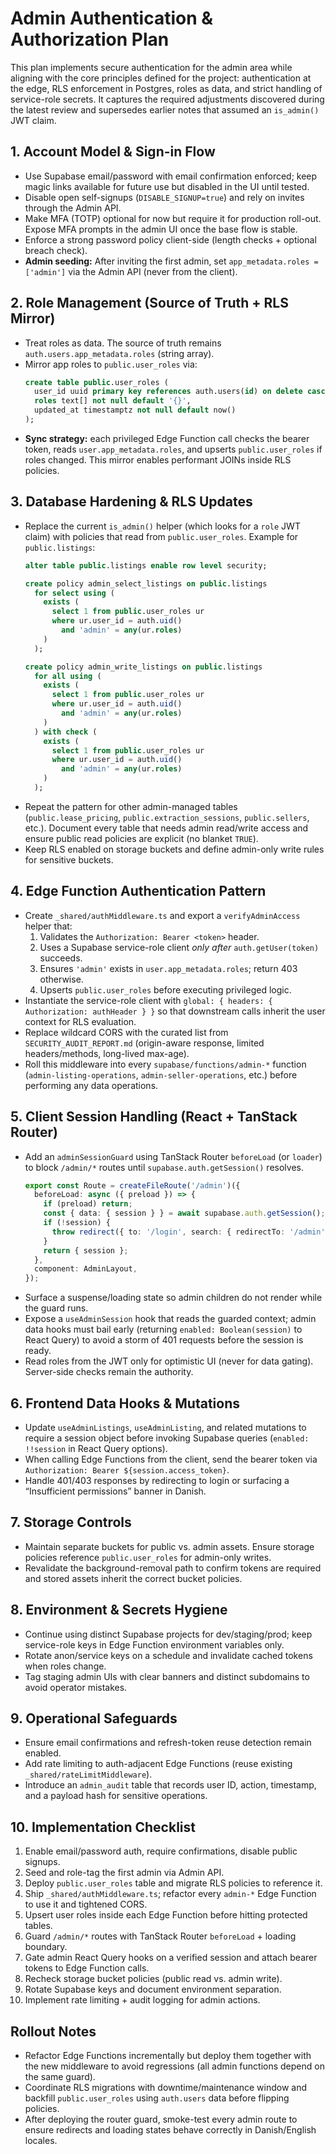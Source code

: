# Admin Authentication & Authorization Plan

This plan implements secure authentication for the admin area while aligning with the core principles defined for the project: authentication at the edge, RLS enforcement in Postgres, roles as data, and strict handling of service-role secrets. It captures the required adjustments discovered during the latest review and supersedes earlier notes that assumed an `is_admin()` JWT claim.

## 1. Account Model & Sign-in Flow

- Use Supabase email/password with email confirmation enforced; keep magic links available for future use but disabled in the UI until tested.
- Disable open self-signups (`DISABLE_SIGNUP=true`) and rely on invites through the Admin API.
- Make MFA (TOTP) optional for now but require it for production roll-out. Expose MFA prompts in the admin UI once the base flow is stable.
- Enforce a strong password policy client-side (length checks + optional breach check).
- **Admin seeding:** After inviting the first admin, set `app_metadata.roles = ['admin']` via the Admin API (never from the client).

## 2. Role Management (Source of Truth + RLS Mirror)

- Treat roles as data. The source of truth remains `auth.users.app_metadata.roles` (string array).
- Mirror app roles to `public.user_roles` via:
  ```sql
  create table public.user_roles (
    user_id uuid primary key references auth.users(id) on delete cascade,
    roles text[] not null default '{}',
    updated_at timestamptz not null default now()
  );
  ```
- **Sync strategy:** each privileged Edge Function call checks the bearer token, reads `user.app_metadata.roles`, and upserts `public.user_roles` if roles changed. This mirror enables performant JOINs inside RLS policies.

## 3. Database Hardening & RLS Updates

- Replace the current `is_admin()` helper (which looks for a `role` JWT claim) with policies that read from `public.user_roles`. Example for `public.listings`:
  ```sql
  alter table public.listings enable row level security;

  create policy admin_select_listings on public.listings
    for select using (
      exists (
        select 1 from public.user_roles ur
        where ur.user_id = auth.uid()
          and 'admin' = any(ur.roles)
      )
    );

  create policy admin_write_listings on public.listings
    for all using (
      exists (
        select 1 from public.user_roles ur
        where ur.user_id = auth.uid()
          and 'admin' = any(ur.roles)
      )
    ) with check (
      exists (
        select 1 from public.user_roles ur
        where ur.user_id = auth.uid()
          and 'admin' = any(ur.roles)
      )
    );
  ```
- Repeat the pattern for other admin-managed tables (`public.lease_pricing`, `public.extraction_sessions`, `public.sellers`, etc.). Document every table that needs admin read/write access and ensure public read policies are explicit (no blanket `TRUE`).
- Keep RLS enabled on storage buckets and define admin-only write rules for sensitive buckets.

## 4. Edge Function Authentication Pattern

- Create `_shared/authMiddleware.ts` and export a `verifyAdminAccess` helper that:
  1. Validates the `Authorization: Bearer <token>` header.
  2. Uses a Supabase service-role client *only after* `auth.getUser(token)` succeeds.
  3. Ensures `'admin'` exists in `user.app_metadata.roles`; return 403 otherwise.
  4. Upserts `public.user_roles` before executing privileged logic.
- Instantiate the service-role client with `global: { headers: { Authorization: authHeader } }` so that downstream calls inherit the user context for RLS evaluation.
- Replace wildcard CORS with the curated list from `SECURITY_AUDIT_REPORT.md` (origin-aware response, limited headers/methods, long-lived max-age).
- Roll this middleware into every `supabase/functions/admin-*` function (`admin-listing-operations`, `admin-seller-operations`, etc.) before performing any data operations.

## 5. Client Session Handling (React + TanStack Router)

- Add an `adminSessionGuard` using TanStack Router `beforeLoad` (or `loader`) to block `/admin/*` routes until `supabase.auth.getSession()` resolves.
  ```ts
  export const Route = createFileRoute('/admin')({
    beforeLoad: async ({ preload }) => {
      if (preload) return;
      const { data: { session } } = await supabase.auth.getSession();
      if (!session) {
        throw redirect({ to: '/login', search: { redirectTo: '/admin' } });
      }
      return { session };
    },
    component: AdminLayout,
  });
  ```
- Surface a suspense/loading state so admin children do not render while the guard runs.
- Expose a `useAdminSession` hook that reads the guarded context; admin data hooks must bail early (returning `enabled: Boolean(session)` to React Query) to avoid a storm of 401 requests before the session is ready.
- Read roles from the JWT only for optimistic UI (never for data gating). Server-side checks remain the authority.

## 6. Frontend Data Hooks & Mutations

- Update `useAdminListings`, `useAdminListing`, and related mutations to require a session object before invoking Supabase queries (`enabled: !!session` in React Query options).
- When calling Edge Functions from the client, send the bearer token via `Authorization: Bearer ${session.access_token}`.
- Handle 401/403 responses by redirecting to login or surfacing a “Insufficient permissions” banner in Danish.

## 7. Storage Controls

- Maintain separate buckets for public vs. admin assets. Ensure storage policies reference `public.user_roles` for admin-only writes.
- Revalidate the background-removal path to confirm tokens are required and stored assets inherit the correct bucket policies.

## 8. Environment & Secrets Hygiene

- Continue using distinct Supabase projects for dev/staging/prod; keep service-role keys in Edge Function environment variables only.
- Rotate anon/service keys on a schedule and invalidate cached tokens when roles change.
- Tag staging admin UIs with clear banners and distinct subdomains to avoid operator mistakes.

## 9. Operational Safeguards

- Ensure email confirmations and refresh-token reuse detection remain enabled.
- Add rate limiting to auth-adjacent Edge Functions (reuse existing `_shared/rateLimitMiddleware`).
- Introduce an `admin_audit` table that records user ID, action, timestamp, and a payload hash for sensitive operations.

## 10. Implementation Checklist

1. Enable email/password auth, require confirmations, disable public signups.
2. Seed and role-tag the first admin via Admin API.
3. Deploy `public.user_roles` table and migrate RLS policies to reference it.
4. Ship `_shared/authMiddleware.ts`; refactor every `admin-*` Edge Function to use it and tightened CORS.
5. Upsert user roles inside each Edge Function before hitting protected tables.
6. Guard `/admin/*` routes with TanStack Router `beforeLoad` + loading boundary.
7. Gate admin React Query hooks on a verified session and attach bearer tokens to Edge Function calls.
8. Recheck storage bucket policies (public read vs. admin write).
9. Rotate Supabase keys and document environment separation.
10. Implement rate limiting + audit logging for admin actions.

## Rollout Notes

- Refactor Edge Functions incrementally but deploy them together with the new middleware to avoid regressions (all admin functions depend on the same guard).
- Coordinate RLS migrations with downtime/maintenance window and backfill `public.user_roles` using `auth.users` data before flipping policies.
- After deploying the router guard, smoke-test every admin route to ensure redirects and loading states behave correctly in Danish/English locales.
